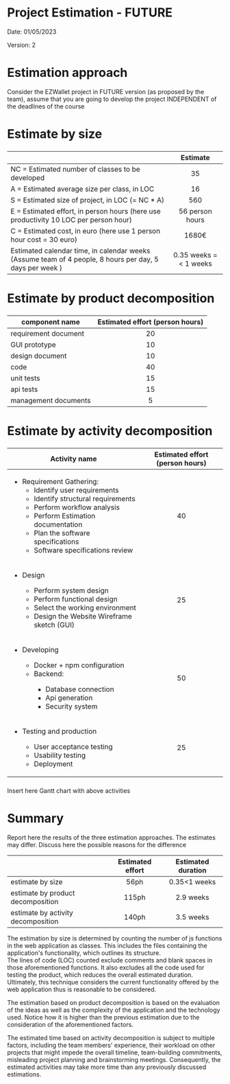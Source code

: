 # Project Estimation - FUTURE
Date: 01/05/2023

Version: 2


# Estimation approach
Consider the EZWallet  project in FUTURE version (as proposed by the team), assume that you are going to develop the project INDEPENDENT of the deadlines of the course
# Estimate by size
### 
|             | Estimate                        |             
| ----------- | :-------------------------------: |  
| NC =  Estimated number of classes to be developed   |    35                   |             
|  A = Estimated average size per class, in LOC       |       16                   | 
| S = Estimated size of project, in LOC (= NC * A) |560  |
| E = Estimated effort, in person hours (here use productivity 10 LOC per person hour)  |       56 person hours                               |   
| C = Estimated cost, in euro (here use 1 person hour cost = 30 euro) | 1680€ | 
| Estimated calendar time, in calendar weeks (Assume team of 4 people, 8 hours per day, 5 days per week ) |    0.35 weeks = < 1 weeks              |             

# Estimate by product decomposition
### 
|         component name    | Estimated effort (person hours)   |             
| ----------- | :-------------------------------: | 
|requirement document    |20|
| GUI prototype |10|
|design document |10|
|code |40|
| unit tests |15|
| api tests |15|
| management documents  |5|



# Estimate by activity decomposition
### 
|         Activity name    | Estimated effort (person hours)   |             
| ----------- | :-------------------------------: | 
| <ul> <li> Requirement Gathering: <ul> <li> Identify user requirements</li><li> Identify structural requirements</li><li>Perform workflow analysis</li><li>Perform Estimation documentation</li><li>Plan the software specifications</li><li>Software specifications review</li></ul></ul>| 40 |
|<ul> <li>Design</li><ul><li>Perform system design</li><li>Perform functional design</li><li>Select the working environment</li><li>Design the Website Wireframe sketch (GUI)</li></ul> </ul>| 25 |
| <ul><li>Developing</li><ul><li>Docker + npm configuration</li><li>Backend:</li><ul><li>Database connection</li> <li>Api generation</li><li>Security system</li></ul></ul> |50|
| <ul><li>Testing and production</li><ul><li>User acceptance testing</li><li>Usability testing</li><li>Deployment</li></ul> |25 |
###
Insert here Gantt chart with above activities

# Summary

Report here the results of the three estimation approaches. The  estimates may differ. Discuss here the possible reasons for the difference

|             | Estimated effort                        |   Estimated duration |          
| ----------- | :-------------------------------: | :---------------:|
| estimate by size |56ph|0.35<1 weeks
| estimate by product decomposition |115ph|2.9 weeks
| estimate by activity decomposition |140ph|3.5 weeks



The estimation by size is determined by counting the number of js functions in the web application as classes. This includes the files containing the application's functionality, which outlines its structure.\
The lines of code (LOC) counted exclude comments and blank spaces in those aforementioned functions. It also excludes all the code used for testing the product, which reduces the overall estimated duration.\
Ultimately, this technique considers the current functionality offered by the web application thus is reasonable to be considered. 

The estimation based on product decomposition is based on the evaluation of the ideas as well as the complexity of the application and the technology used. Notice how it is higher than the previous estimation due to the consideration of the aforementioned factors.

The estimated time based on activity decomposition is subject to multiple factors, including the team members' experience, their workload on other projects that might impede the overall timeline, team-building commitments, misleading project planning and brainstorming meetings. Consequently, the estimated activities may take more time than any previously discussed estimations.
